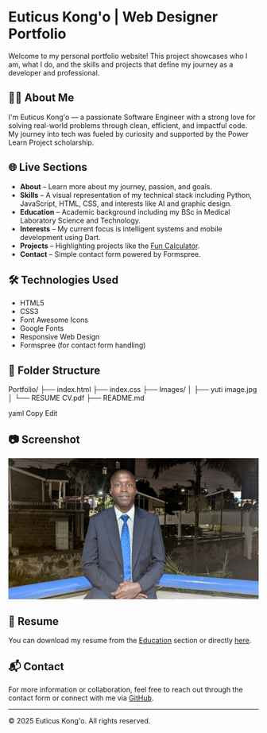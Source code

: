 # Euticus Kong'o | Web Designer Portfolio

Welcome to my personal portfolio website! This project showcases who I am, what I do, and the skills and projects that define my journey as a developer and professional.

## 👨‍💻 About Me

I'm Euticus Kong'o — a passionate Software Engineer with a strong love for solving real-world problems through clean, efficient, and impactful code. My journey into tech was fueled by curiosity and supported by the Power Learn Project scholarship.

## 🌐 Live Sections

- **About** – Learn more about my journey, passion, and goals.
- **Skills** – A visual representation of my technical stack including Python, JavaScript, HTML, CSS, and interests like AI and graphic design.
- **Education** – Academic background including my BSc in Medical Laboratory Science and Technology.
- **Interests** – My current focus is intelligent systems and mobile development using Dart.
- **Projects** – Highlighting projects like the [Fun Calculator](https://github.com/yuti136/SEE).
- **Contact** – Simple contact form powered by Formspree.

## 🛠 Technologies Used

- HTML5
- CSS3
- Font Awesome Icons
- Google Fonts
- Responsive Web Design
- Formspree (for contact form handling)

## 📁 Folder Structure

Portfolio/
├── index.html
├── index.css
├── Images/
│ ├── yuti image.jpg
│ └── RESUME CV.pdf
├── README.md

yaml
Copy
Edit

## 📷 Screenshot

![Screenshot](Images/yuti%20image.jpg)

## 📄 Resume

You can download my resume from the [Education](#education) section or directly [here](Images/RESUME%20CV.pdf).

## 📬 Contact

For more information or collaboration, feel free to reach out through the contact form or connect with me via [GitHub](https://github.com/yuti136).

---

&copy; 2025 Euticus Kong'o. All rights reserved.
